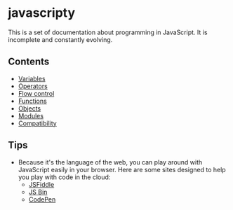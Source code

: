 # javascripty

This is a set of documentation about programming in JavaScript. It is incomplete and constantly evolving.

## Contents

-   [Variables](variables.md)
-   [Operators](operators.md)
-   [Flow control](flowcontrol.md)
-   [Functions](functions.md)
-   [Objects](objects.md)
-   [Modules](modules.md)
-   [Compatibility](compatibility.md)

## Tips

-   Because it's the language of the web, you can play around with JavaScript easily in your browser.
    Here are some sites designed to help you play with code in the cloud:
    -   [JSFiddle](https://jsfiddle.net/)
    -   [JS Bin](http://jsbin.com)
    -   [CodePen](https://codepen.io/)
